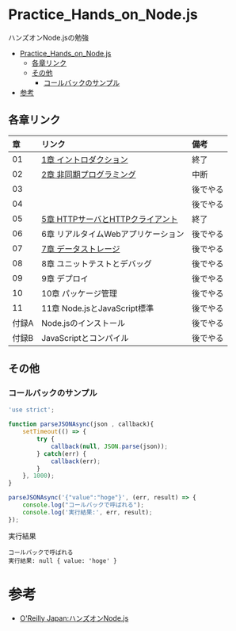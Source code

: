 # Practice_Hands_on_Node.js
ハンズオンNode.jsの勉強

- [Practice_Hands_on_Node.js](#practice_hands_on_nodejs)
  - [各章リンク](#各章リンク)
  - [その他](#その他)
    - [コールバックのサンプル](#コールバックのサンプル)
- [参考](#参考)

## 各章リンク

| 章  | リンク | 備考 | 
| :-- | :-- | :-- |
| 01 | [1章 イントロダクション](./01_Introduction.md) | 終了 |
| 02 | [2章 非同期プログラミング](02_Asynchronous_programming.md) | 中断 |
| 03 | | 後でやる |
| 04 | | 後でやる |
| 05 | [5章 HTTPサーバとHTTPクライアント](./05_HTTP_Server_and_Client.md) | 終了 |
| 06 | 6章 リアルタイムWebアプリケーション | 後でやる |
| 07 | [7章 データストレージ](./07_DataStrage.md) | 後でやる |
| 08 | 8章 ユニットテストとデバッグ | 後でやる |
| 09 | 9章 デプロイ | 後でやる |
| 10 | 10章 パッケージ管理 | 後でやる |
| 11 | 11章 Node.jsとJavaScript標準 | 後でやる |
| 付録A | Node.jsのインストール | 後でやる |
| 付録B | JavaScriptとコンパイル | 後でやる |


## その他

### コールバックのサンプル

```javascript : parseJSONAsync.json
'use strict';

function parseJSONAsync(json , callback){
    setTimeout(() => {
        try {
            callback(null, JSON.parse(json));
        } catch(err) {
            callback(err);
        }
    }, 1000);
}

parseJSONAsync('{"value":"hoge"}', (err, result) => {
    console.log("コールバックで呼ばれる");
    console.log('実行結果:', err, result);
});
```

実行結果
```
コールバックで呼ばれる
実行結果: null { value: 'hoge' }
```


# 参考

- [O'Reilly Japan:ハンズオンNode.js](https://www.oreilly.co.jp/books/9784873119236/)
